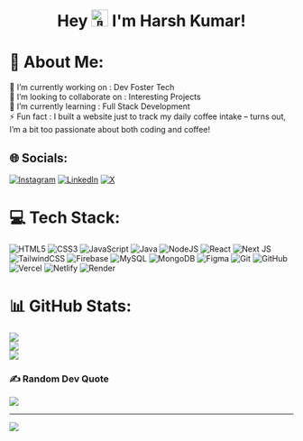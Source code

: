<h1 align="center">
  Hey <img src="https://em-content.zobj.net/thumbs/120/microsoft/319/waving-hand_1f44b.png" alt="👋" width="30"/> I'm Harsh Kumar!
</h1>


###

# 💫 About Me:
🔭 I’m currently working on : Dev Foster Tech<br>👯 I’m looking to collaborate on : Interesting Projects<br>🌱 I’m currently learning : Full Stack Development<br>⚡ Fun fact : I built a website just to track my daily coffee intake – turns out, I’m a bit too passionate about both coding and coffee!


## 🌐 Socials:
[![Instagram](https://img.shields.io/badge/Instagram-%23E4405F.svg?logo=Instagram&logoColor=white)](https://instagram.com/@execute_guy) [![LinkedIn](https://img.shields.io/badge/LinkedIn-%230077B5.svg?logo=linkedin&logoColor=white)](https://linkedin.com/in/harshkumar2003) [![X](https://img.shields.io/badge/X-black.svg?logo=X&logoColor=white)](https://x.com/devfosterharsh) 

# 💻 Tech Stack:
![HTML5](https://img.shields.io/badge/html5-%23E34F26.svg?style=plastic&logo=html5&logoColor=white) ![CSS3](https://img.shields.io/badge/css3-%231572B6.svg?style=plastic&logo=css3&logoColor=white) ![JavaScript](https://img.shields.io/badge/javascript-%23323330.svg?style=plastic&logo=javascript&logoColor=%23F7DF1E) ![Java](https://img.shields.io/badge/java-%23ED8B00.svg?style=plastic&logo=openjdk&logoColor=white) ![NodeJS](https://img.shields.io/badge/node.js-6DA55F?style=plastic&logo=node.js&logoColor=white) ![React](https://img.shields.io/badge/react-%2320232a.svg?style=plastic&logo=react&logoColor=%2361DAFB) ![Next JS](https://img.shields.io/badge/Next-black?style=plastic&logo=next.js&logoColor=white) ![TailwindCSS](https://img.shields.io/badge/tailwindcss-%2338B2AC.svg?style=plastic&logo=tailwind-css&logoColor=white) ![Firebase](https://img.shields.io/badge/firebase-a08021?style=plastic&logo=firebase&logoColor=ffcd34) ![MySQL](https://img.shields.io/badge/mysql-4479A1.svg?style=plastic&logo=mysql&logoColor=white) ![MongoDB](https://img.shields.io/badge/MongoDB-%234ea94b.svg?style=plastic&logo=mongodb&logoColor=white) ![Figma](https://img.shields.io/badge/figma-%23F24E1E.svg?style=plastic&logo=figma&logoColor=white) ![Git](https://img.shields.io/badge/git-%23F05033.svg?style=plastic&logo=git&logoColor=white) ![GitHub](https://img.shields.io/badge/github-%23121011.svg?style=plastic&logo=github&logoColor=white) ![Vercel](https://img.shields.io/badge/vercel-%23000000.svg?style=plastic&logo=vercel&logoColor=white) ![Netlify](https://img.shields.io/badge/netlify-%23000000.svg?style=plastic&logo=netlify&logoColor=#00C7B7) ![Render](https://img.shields.io/badge/Render-%46E3B7.svg?style=plastic&logo=render&logoColor=white)
# 📊 GitHub Stats:
![](https://github-readme-stats.vercel.app/api?username=harshkumar2003&theme=dark&hide_border=false&include_all_commits=false&count_private=true)<br/>
![](https://github-readme-streak-stats.herokuapp.com/?user=harshkumar2003&theme=dark&hide_border=false)<br/>
![](https://github-readme-stats.vercel.app/api/top-langs/?username=harshkumar2003&theme=dark&hide_border=false&include_all_commits=false&count_private=true&layout=compact)

### ✍️ Random Dev Quote
![](https://quotes-github-readme.vercel.app/api?type=horizontal&theme=radical)

---
[![](https://visitcount.itsvg.in/api?id=harshkumar2003&icon=0&color=0)](https://visitcount.itsvg.in)

<!-- Proudly created with GPRM ( https://gprm.itsvg.in ) -->

